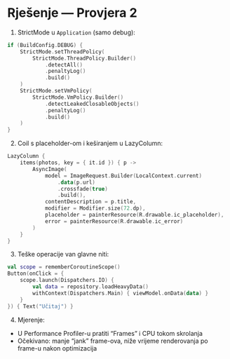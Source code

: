 # Rješenje — Provjera 2

1) StrictMode u `Application` (samo debug):
```kotlin
if (BuildConfig.DEBUG) {
    StrictMode.setThreadPolicy(
        StrictMode.ThreadPolicy.Builder()
            .detectAll()
            .penaltyLog()
            .build()
    )
    StrictMode.setVmPolicy(
        StrictMode.VmPolicy.Builder()
            .detectLeakedClosableObjects()
            .penaltyLog()
            .build()
    )
}
```

2) Coil s placeholder-om i keširanjem u LazyColumn:
```kotlin
LazyColumn {
    items(photos, key = { it.id }) { p ->
        AsyncImage(
            model = ImageRequest.Builder(LocalContext.current)
                .data(p.url)
                .crossfade(true)
                .build(),
            contentDescription = p.title,
            modifier = Modifier.size(72.dp),
            placeholder = painterResource(R.drawable.ic_placeholder),
            error = painterResource(R.drawable.ic_error)
        )
    }
}
```

3) Teške operacije van glavne niti:
```kotlin
val scope = rememberCoroutineScope()
Button(onClick = {
    scope.launch(Dispatchers.IO) {
        val data = repository.loadHeavyData()
        withContext(Dispatchers.Main) { viewModel.onData(data) }
    }
}) { Text("Učitaj") }
```

4) Mjerenje:
- U Performance Profiler-u pratiti “Frames” i CPU tokom skrolanja
- Očekivano: manje “jank” frame-ova, niže vrijeme renderovanja po frame-u nakon optimizacija